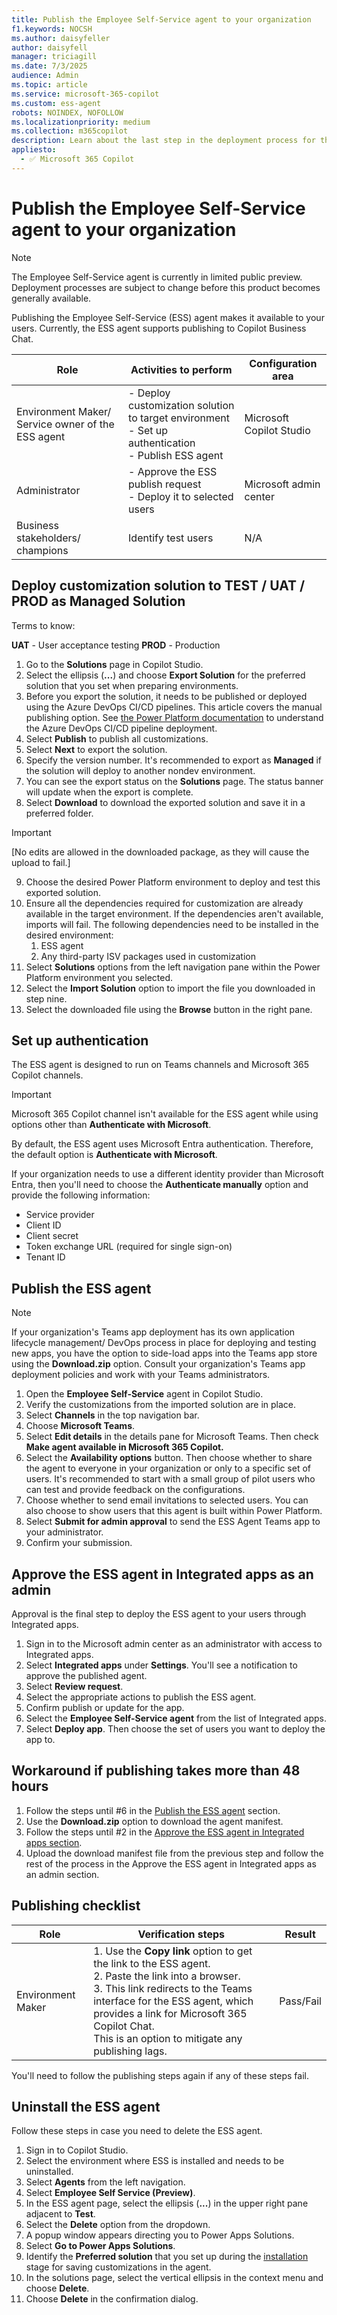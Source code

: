 ```yaml
---
title: Publish the Employee Self-Service agent to your organization
f1.keywords: NOCSH
ms.author: daisyfeller
author: daisyfell
manager: triciagill
ms.date: 7/3/2025
audience: Admin
ms.topic: article
ms.service: microsoft-365-copilot
ms.custom: ess-agent
robots: NOINDEX, NOFOLLOW
ms.localizationpriority: medium
ms.collection: m365copilot
description: Learn about the last step in the deployment process for the Employee Self-Service agent.
appliesto:
  - ✅ Microsoft 365 Copilot
---
```


# Publish the Employee Self-Service agent to your organization

>[!NOTE]
>The Employee Self-Service agent is currently in limited public preview. Deployment processes are subject to change before this product becomes generally available.

Publishing the Employee Self-Service (ESS) agent makes it available to your users. Currently, the ESS agent supports publishing to Copilot Business Chat.

|Role |Activities to perform |Configuration area |
|-----|----------------------|-------------------|
|Environment Maker/ Service owner of the ESS agent |- Deploy customization solution to target environment</br> - Set up authentication</br> - Publish ESS agent |Microsoft Copilot Studio |
|Administrator |- Approve the ESS publish request</br> - Deploy it to selected users |Microsoft admin center |
|Business stakeholders/ champions |Identify test users |N/A |

## Deploy customization solution to TEST / UAT / PROD as Managed Solution

Terms to know:

**UAT** - User acceptance testing
**PROD** - Production

1. Go to the **Solutions** page in Copilot Studio.
1. Select the ellipsis (**...**) and choose **Export Solution** for the preferred solution that you set when preparing environments.
1. Before you export the solution, it needs to be published or deployed using the Azure DevOps CI/CD pipelines. This article covers the manual publishing option. See [the Power Platform documentation](/power-platform/alm/pipelines) to understand the Azure DevOps CI/CD pipeline deployment.
1. Select **Publish** to publish all customizations.
1. Select **Next** to export the solution.
1. Specify the version number. It's recommended to export as **Managed** if the solution will deploy to another nondev environment.
1. You can see the export status on the **Solutions** page. The status banner will update when the export is complete.
1. Select **Download** to download the exported solution and save it in a preferred folder.

>[!IMPORTANT]
>[No edits are allowed in the downloaded package, as they will cause the upload to fail.]

9. Choose the desired Power Platform environment to deploy and test this exported solution.
10. Ensure all the dependencies required for customization are already available in the target environment. If the dependencies aren't available, imports will fail. The following dependencies need to be installed in the desired environment:
    1. ESS agent
    1. Any third-party ISV packages used in customization
11. Select **Solutions** options from the left navigation pane within the Power Platform environment you selected.
12. Select the **Import Solution** option to import the file you downloaded in step nine.
13. Select the downloaded file using the **Browse** button in the right pane.

## Set up authentication

The ESS agent is designed to run on Teams channels and Microsoft 365 Copilot channels.

>[!IMPORTANT]
>Microsoft 365 Copilot channel isn't available for the ESS agent while using options other than **Authenticate with Microsoft**.

By default, the ESS agent uses Microsoft Entra authentication. Therefore, the default option is **Authenticate with Microsoft**.

If your organization needs to use a different identity provider than Microsoft Entra, then you'll need to choose the **Authenticate manually** option and provide the following information:

- Service provider
- Client ID
- Client secret
- Token exchange URL (required for single sign-on)
- Tenant ID

## Publish the ESS agent

>[!NOTE]
>If your organization's Teams app deployment has its own application lifecycle management/ DevOps process in place for deploying and testing new apps, you have the option to side-load apps into the Teams app store using the **Download.zip** option. Consult your organization's Teams app deployment policies and work with your Teams administrators.

1. Open the **Employee Self-Service** agent in Copilot Studio.
1. Verify the customizations from the imported solution are in place.
1. Select **Channels** in the top navigation bar.
1. Choose **Microsoft Teams**.
1. Select **Edit details** in the details pane for Microsoft Teams. Then check **Make agent available in Microsoft 365 Copilot.**
1. Select the **Availability options** button. Then choose whether to share the agent to everyone in your organization or only to a specific set of users. It's recommended to start with a small group of pilot users who can test and provide feedback on the configurations.
1. Choose whether to send email invitations to selected users. You can also choose to show users that this agent is built within Power Platform.
1. Select **Submit for admin approval** to send the ESS Agent Teams app to your administrator.
1. Confirm your submission.

## Approve the ESS agent in Integrated apps as an admin

Approval is the final step to deploy the ESS agent to your users through Integrated apps.

1. Sign in to the Microsoft admin center as an administrator with access to Integrated apps.
1. Select **Integrated apps** under **Settings**. You'll see a notification to approve the published agent.
1. Select **Review request**.
1. Select the appropriate actions to publish the ESS agent.
1. Confirm publish or update for the app.
1. Select the **Employee Self-Service agent** from the list of Integrated apps.
1. Select **Deploy app**. Then choose the set of users you want to deploy the app to.

## Workaround if publishing takes more than 48 hours

1. Follow the steps until #6 in the [Publish the ESS agent](#publish-the-ess-agent) section.
1. Use the **Download.zip** option to download the agent manifest.
1. Follow the steps until #2 in the [Approve the ESS agent in Integrated apps section](#approve-the-ess-agent-in-integrated-apps-as-an-admin).
1. Upload the download manifest file from the previous step and follow the rest of the process in the Approve the ESS agent in Integrated apps as an admin section.

## Publishing checklist

|Role |Verification steps |Result |
|-----|-------------------|-------|
|Environment Maker |1. Use the **Copy link** option to get the link to the ESS agent.</br> 2. Paste the link into a browser.</br> 3. This link redirects to the Teams interface for the ESS agent, which provides a link for Microsoft 365 Copilot Chat.</br> This is an option to mitigate any publishing lags. |Pass/Fail|

You'll need to follow the publishing steps again if any of these steps fail.

## Uninstall the ESS agent

Follow these steps in case you need to delete the ESS agent.

1. Sign in to Copilot Studio.
1. Select the environment where ESS is installed and needs to be uninstalled.
1. Select **Agents** from the left navigation.
1. Select **Employee Self Service (Preview)**.
1. In the ESS agent page, select the ellipsis (**...**) in the upper right pane adjacent to **Test**.
1. Select the **Delete** option from the dropdown.
1. A popup window appears directing you to Power Apps Solutions.
1. Select **Go to Power Apps Solutions**.
1. Identify the **Preferred solution** that you set up during the [installation](install.md) stage for saving customizations in the agent.
1. In the solutions page, select the vertical ellipsis in the context menu and choose **Delete**.
1. Choose **Delete** in the confirmation dialog.
